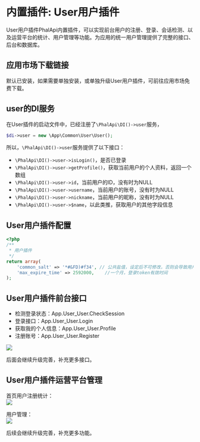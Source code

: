 # 内置插件: User用户插件

User用户插件PhalApi内置插件，可以实现前台用户的注册、登录、会话检测、以及运营平台的统计、用户管理等功能。为应用的统一用户管理提供了完整的接口、后台和数据库。  

## 应用市场下载链接
默认已安装，如果需要单独安装，或单独升级User用户插件，可前往应用市场免费下载。  

## user的DI服务
在User插件的启动文件中，已经注册了```\PhalApi\DI()->user```服务，

```php
$di->user = new \App\Common\User\User();
```

所以，```\PhalApi\DI()->user```服务提供了以下接口：  
 + ```\PhalApi\DI()->user->isLogin()```，是否已登录
 + ```\PhalApi\DI()->user->getProfile()```，获取当前用户的个人资料，返回一个数组
 + ```\PhalApi\DI()->user->id```，当前用户的ID，没有时为NULL
 + ```\PhalApi\DI()->user->username```，当前用户的账号，没有时为NULL
 + ```\PhalApi\DI()->user->nickname```，当前用户的昵称，没有时为NULL
 + ```\PhalApi\DI()->user->$name```，以此类推，获取用户的其他字段信息

## User用户插件配置

```php
<?php
/**
 * 用户插件
 */
return array(
    'common_salt' => '*#&FD)#f34', // 公共盐值，设定后不可修改，否则会导致用户的密码失效
    'max_expire_time' => 2592000,    //一个月，登录token有效时间
);
```

## User用户插件前台接口

 + 检测登录状态：App.User_User.CheckSession
 + 登录接口：App.User_User.Login
 + 获取我的个人信息：App.User_User.Profile
 + 注册账号：App.User_User.Register

![](http://cdn7.okayapi.com/yesyesapi_20200331131503_2a94340ae0b02273febf40ba39f905b2.png)

后面会继续升级完善，补充更多接口。  

## User用户插件运营平台管理

首页用户注册统计：  
![](http://cdn7.okayapi.com/yesyesapi_20200331131856_5363b9786cfcebe7b344745d1c2127d7.png)

用户管理：  
![](http://cdn7.okayapi.com/yesyesapi_20200331131605_f1655e5be028aa93c218b176714717ce.png)

后续会继续升级完善，补充更多功能。  


